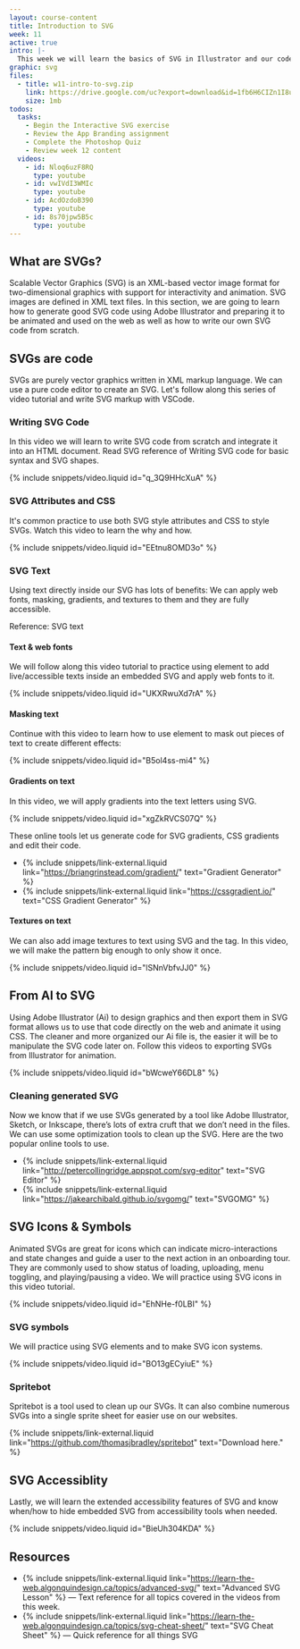 ```yaml
---
layout: course-content
title: Introduction to SVG
week: 11
active: true
intro: |-
  This week we will learn the basics of SVG in Illustrator and our code editors.
graphic: svg
files:
  - title: w11-intro-to-svg.zip
    link: https://drive.google.com/uc?export=download&id=1fb6H6CIZn1I8uqtq4vXb5TiC7YyT2eot
    size: 1mb
todos:
  tasks:
    - Begin the Interactive SVG exercise
    - Review the App Branding assignment
    - Complete the Photoshop Quiz
    - Review week 12 content
  videos:
    - id: Nloq6uzF8RQ
      type: youtube
    - id: vwIVdI3WMIc
      type: youtube
    - id: AcdOzdoB390
      type: youtube
    - id: 8s70jpw5B5c
      type: youtube
---
```


## What are SVGs?

Scalable Vector Graphics (SVG) is an XML-based vector image format for two-dimensional graphics with support for interactivity and animation. SVG images are defined in XML text files. In this section, we are going to learn how to generate good SVG code using Adobe Illustrator and preparing it to be animated and used on the web as well as how to write our own SVG code from scratch.

## SVGs are code

SVGs are purely vector graphics written in XML markup language. We can use a pure code editor to create an SVG. Let's follow along this series of video tutorial and write SVG markup with VSCode.

### Writing SVG Code
In this video we will learn to write SVG code from scratch and integrate it into an HTML document. Read SVG reference of Writing SVG code for basic syntax and SVG shapes.

{% include snippets/video.liquid id="q_3Q9HHcXuA" %}

### SVG Attributes and CSS
It's common practice to use both SVG style attributes and CSS to style SVGs. Watch this video to learn the why and how.

{% include snippets/video.liquid id="EEtnu8OMD3o" %}

### SVG Text
Using text directly inside our SVG has lots of benefits: We can apply web fonts, masking, gradients, and textures to them and they are fully accessible.

Reference: SVG text

#### Text & web fonts
We will follow along this video tutorial to practice using <text> element to add live/accessible texts inside an embedded SVG and apply web fonts to it.

{% include snippets/video.liquid id="UKXRwuXd7rA" %}

#### Masking text
Continue with this video to learn how to use <mask> element to mask out pieces of text to create different effects:

{% include snippets/video.liquid id="B5ol4ss-mi4" %}

#### Gradients on text
In this video, we will apply gradients into the text letters using SVG.

{% include snippets/video.liquid id="xgZkRVCS07Q" %}

These online tools let us generate code for SVG gradients, CSS gradients and edit their code.

- {% include snippets/link-external.liquid link="https://briangrinstead.com/gradient/" text="Gradient Generator" %}
- {% include snippets/link-external.liquid link="https://cssgradient.io/" text="CSS Gradient Generator" %}

#### Textures on text
We can also add image textures to text using SVG and the <pattern> tag. In this video, we will make the pattern big enough to only show it once.

{% include snippets/video.liquid id="lSNnVbfvJJ0" %}

## From AI to SVG

Using Adobe Illustrator (Ai) to design graphics and then export them in SVG format allows us to use that code directly on the web and animate it using CSS. The cleaner and more organized our Ai file is, the easier it will be to manipulate the SVG code later on. Follow this videos to exporting SVGs from Illustrator for animation.

{% include snippets/video.liquid id="bWcweY66DL8" %}

### Cleaning generated SVG
Now we know that if we use SVGs generated by a tool like Adobe Illustrator, Sketch, or Inkscape, there’s lots of extra cruft that we don’t need in the files. We can use some optimization tools to clean up the SVG. Here are the two popular online tools to use.

- {% include snippets/link-external.liquid link="http://petercollingridge.appspot.com/svg-editor" text="SVG Editor" %}
- {% include snippets/link-external.liquid link="https://jakearchibald.github.io/svgomg/" text="SVGOMG" %}


## SVG Icons & Symbols
Animated SVGs are great for icons which can indicate micro-interactions and state changes and guide a user to the next action in an onboarding tour. They are commonly used to show status of loading, uploading, menu toggling, and playing/pausing a video. We will practice using SVG icons in this video tutorial.

{% include snippets/video.liquid id="EhNHe-f0LBI" %}

### SVG symbols
We will practice using SVG elements <symbol> and <use> to make SVG icon systems.

{% include snippets/video.liquid id="BO13gECyiuE" %}

### Spritebot
Spritebot is a tool used to clean up our SVGs. It can also combine numerous SVGs into a single sprite sheet for easier use on our websites.

{% include snippets/link-external.liquid link="https://github.com/thomasjbradley/spritebot" text="Download here." %}

## SVG Accessiblity
Lastly, we will learn the extended accessibility features of SVG and know when/how to hide embedded SVG from accessibility tools when needed.

{% include snippets/video.liquid id="BieUh304KDA" %}
## Resources

- {% include snippets/link-external.liquid link="https://learn-the-web.algonquindesign.ca/topics/advanced-svg/" text="Advanced SVG Lesson" %} — Text reference for all topics covered in the videos from this week.
- {% include snippets/link-external.liquid link="https://learn-the-web.algonquindesign.ca/topics/svg-cheat-sheet/" text="SVG Cheat Sheet" %} — Quick reference for all things SVG
